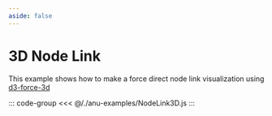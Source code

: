 ```yaml
---
aside: false
---
```


<script setup>
import { nodelink3d } from '../anu-examples/NodeLink3D.js'
//import singleView  from '../vue_components/singleView.vue'
</script>

# 3D Node Link 

This example shows how to make a force direct node link visualization using [d3-force-3d](https://github.com/vasturiano/d3-force-3d)

<singleView :scene="nodelink3d"/>

::: code-group
<<< @/./anu-examples/NodeLink3D.js 
:::
